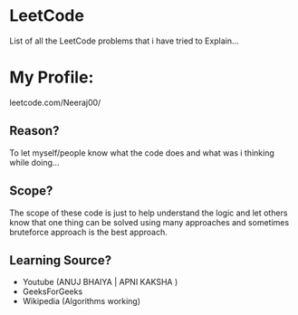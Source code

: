 # LeetCode
List of all the LeetCode problems that i have tried to Explain...


# My Profile:
leetcode.com/Neeraj00/


## Reason?
To let myself/people know what the code does and what was i thinking while doing...

## Scope?
The scope of these code is just to help understand the logic and let others know that one thing can be solved using many approaches and sometimes bruteforce approach is the best approach.

## Learning Source?
* Youtube (ANUJ BHAIYA | APNI KAKSHA )
* GeeksForGeeks
* Wikipedia (Algorithms working)
